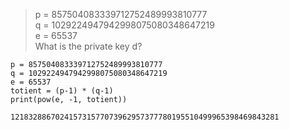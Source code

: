 > p = 857504083339712752489993810777
> <br>q = 1029224947942998075080348647219
> <br>e = 65537
> <br>What is the private key d?

```
p = 857504083339712752489993810777
q = 1029224947942998075080348647219
e = 65537
totient = (p-1) * (q-1)
print(pow(e, -1, totient))
```

`121832886702415731577073962957377780195510499965398469843281`
